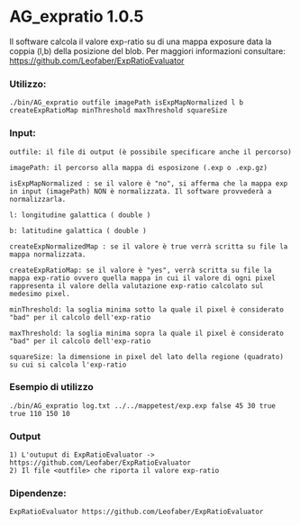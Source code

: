 # AG_expratio 1.0.5

Il software calcola il valore exp-ratio su di una mappa exposure data la coppia (l,b) della posizione del blob.
Per maggiori informazioni consultare: https://github.com/Leofaber/ExpRatioEvaluator

### Utilizzo: 

	./bin/AG_expratio outfile imagePath isExpMapNormalized l b createExpRatioMap minThreshold maxThreshold squareSize

### Input:

	outfile: il file di output (è possibile specificare anche il percorso)  
	
	imagePath: il percorso alla mappa di esposizone (.exp o .exp.gz) 
	
	isExpMapNormalized : se il valore è "no", si afferma che la mappa exp in input (imagePath) NON è normalizzata. Il software provvederà a normalizzarla.

	l: longitudine galattica ( double )
	
	b: latitudine galattica ( double )

	createExpNormalizedMap : se il valore è true verrà scritta su file la mappa normalizzata. 

	createExpRatioMap: se il valore è "yes", verrà scritta su file la mappa exp-ratio ovvero quella mappa in cui il valore di ogni pixel rappresenta il valore della valutazione exp-ratio calcolato sul medesimo pixel. 
	
	minThreshold: la soglia minima sotto la quale il pixel è considerato "bad" per il calcolo dell'exp-ratio 
	
	maxThreshold: la soglia minima sopra la quale il pixel è considerato "bad" per il calcolo dell'exp-ratio 

	squareSize: la dimensione in pixel del lato della regione (quadrato) su cui si calcola l'exp-ratio 


### Esempio di utilizzo

	./bin/AG_expratio log.txt ../../mappetest/exp.exp false 45 30 true true 110 150 10

### Output

	1) L'outuput di ExpRatioEvaluator -> https://github.com/Leofaber/ExpRatioEvaluator
	2) Il file <outfile> che riporta il valore exp-ratio
	
### Dipendenze:

	ExpRatioEvaluator https://github.com/Leofaber/ExpRatioEvaluator
	
